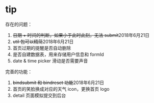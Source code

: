 # tip
存在的问题：
1.  ~~日期 + 时间的判断，如果小于此时此刻，无法 submit~~2018年6月21日
2.  ~~util 包可以精简~~2018年6月21日
3. 首页过期的提醒是否自动删除
4. 是否自建数据表，用来存储用户信息和 formId
5. date & time picker 滑动是否需要声音

完善的功能：
1.  ~~bindsubmit 和 bindreset 功能~~2018年6月21日
2. 首页的笑脸换成对应的天气 icon，更换首页 logo
3. detail 页面模拟提交到后台
